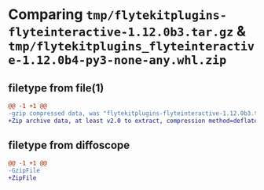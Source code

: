# Comparing `tmp/flytekitplugins-flyteinteractive-1.12.0b3.tar.gz` & `tmp/flytekitplugins_flyteinteractive-1.12.0b4-py3-none-any.whl.zip`

## filetype from file(1)

```diff
@@ -1 +1 @@
-gzip compressed data, was "flytekitplugins-flyteinteractive-1.12.0b3.tar", last modified: Tue Apr  2 21:31:31 2024, max compression
+Zip archive data, at least v2.0 to extract, compression method=deflate
```

## filetype from diffoscope

```diff
@@ -1 +1 @@
-GzipFile
+ZipFile
```

